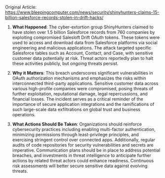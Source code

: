 Original Article: https://www.bleepingcomputer.com/news/security/shinyhunters-claims-15-billion-salesforce-records-stolen-in-drift-hacks/

1) **What Happened**: The cyber-extortion group ShinyHunters claimed to have stolen over 1.5 billion Salesforce records from 760 companies by exploiting compromised Salesloft Drift OAuth tokens. These tokens were used to access and download data from Salesforce platforms via social engineering and malicious applications. The attack targeted specific Salesforce tables such as Account, Contact, and Case, with sensitive customer data potentially at risk. Threat actors reportedly plan to halt these activities publicly, but ongoing threats persist.

2) **Why it Matters**: This breach underscores significant vulnerabilities in OAuth authorization mechanisms and emphasizes the risks within interconnected third-party applications. Sensitive customer data across various high-profile companies were compromised, posing threats of further exploitation, reputational damage, legal repercussions, and financial losses. The incident serves as a critical reminder of the importance of secure application integrations and the ramifications of such large-scale data exfiltrations on global trust and business operations.

3) **What Actions Should Be Taken**: Organizations should reinforce cybersecurity practices including enabling multi-factor authentication, minimizing permissions through least-privilege principles, and exercising stringent control over connected apps. Additionally, regular audits of code repositories for security vulnerabilities and secrets are imperative. Communication plans should be in place to address potential breaches, and investments in threat intelligence to anticipate further actions by related threat actors could enhance readiness. Continuous risk assessments will better secure sensitive data against evolving threats.